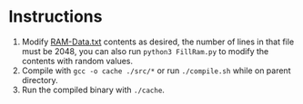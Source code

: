 # Instructions
1. Modify [RAM-Data.txt](https://github.com/Jeremias-V/Cache-Architecture/blob/main/RAM-Data.txt) contents as desired, the number of lines in that file must be 2048, you can also run ``python3 FillRam.py`` to modify the contents with random values.
2. Compile with ``gcc -o cache ./src/*`` or run ``./compile.sh`` while on parent directory.
3. Run the compiled binary with ``./cache``.

